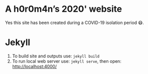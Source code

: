 # A h0r0m4n’s 2020' website

Yes this site has been created during a COVID-19 isolation period 😷.

# Jekyll

1. To build site and outputs use: `jekyll build`
2. To run local web server use: `jekyll serve`, then open: <http://localhost:4000/>